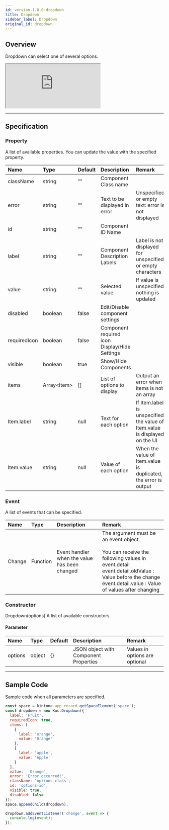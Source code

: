 ```yaml
---
id: version-1.0.0-dropdown
title: Dropdown
sidebar_label: Dropdown
original_id: dropdown
---
```


## Overview

Dropdown can select one of several options.

<iframe src="https://kuc-storybook.netlify.app/iframe.html?id=dropdown--document" title="dropdown image" height="140px"></iframe>

---

## Specification

### Property

A list of available properties. You can update the value with the specified property.

| Name  | Type | Default | Description | Remark |
| :--- | :--- | :--- | :--- | :--- |
| className | string | ""  | Component Class name | |
| error | string | ""  | Text to be displayed in error | Unspecified or empty text: error is not displayed |
| id | string | ""  | Component ID Name | |
| label | string | ""  | Component Description Labels | Label is not displayed for unspecified or empty characters |
| value | string | ""  | Selected value | If value is unspecified, nothing is updated |
| disabled | boolean | false | Edit/Disable component settings | |
| requiredIcon | boolean | false | Component required icon Display/Hide Settings | |
| visible | boolean | true | Show/Hide Components | |
| items | Array\<Item\> | []  | List of options to display | Output an error when items is not an array |
| Item.label | string | null | Text for each option | If Item.label is unspecified, the value of Item.value is displayed on the UI |
| Item.value | string | null | Value of each option | When the value of Item.value is duplicated, the error is output |

### Event

A list of events that can be specified.

| Name | Type | Description | Remark |
| :--- | :--- | :--- | :--- |
| Change | Function | Event handler when the value has been changed | The argument must be an event object.<br><br>You can receive the following values in event.detail<br>event.detail.oldValue  : Value before the change<br>event.detail.value  : Value of values after changing |

### Constructor

Dropdown(options)
A list of available constructors.

#### Parameter

| Name | Type | Default | Description | Remark |
| :--- | :--- | :--- | :--- | :--- |
| options | object | {} | JSON object with Component Properties | Values in options are optional |

---
## Sample Code

Sample code when all parameters are specified.

```javascript
const space = kintone.app.record.getSpaceElement('space');
const dropdown = new Kuc.Dropdown({
  label: 'Fruit',
  requiredIcon: true,
  items: [
    {
      label: 'orange',
      value: 'Orange'
    },
    {
      label: 'apple',
      value: 'Apple'
    }
  ],
  value:  'Orange',
  error: 'Error occurred!',
  className: 'options-class',
  id: 'options-id',
  visible: true,
  disabled: false
});
space.appendChild(dropdown);

dropdown.addEventListener('change', event => {
  console.log(event);
});
```
